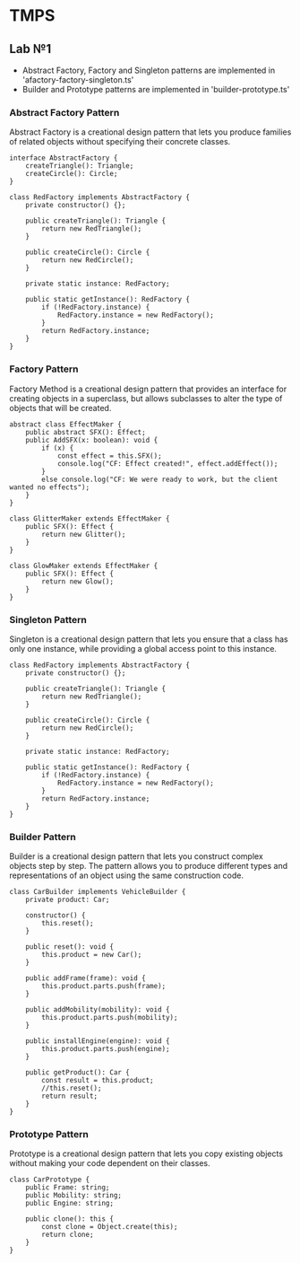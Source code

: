 # TMPS

## Lab №1
 - Abstract Factory, Factory and Singleton patterns are implemented in 'afactory-factory-singleton.ts'
 - Builder and Prototype patterns are implemented in 'builder-prototype.ts'

### **Abstract Factory Pattern**
Abstract Factory is a creational design pattern that lets you produce families of related objects without specifying their concrete classes.
        
```
interface AbstractFactory {
    createTriangle(): Triangle;
    createCircle(): Circle;
}

class RedFactory implements AbstractFactory {
    private constructor() {};

    public createTriangle(): Triangle {
        return new RedTriangle();
    }

    public createCircle(): Circle {
        return new RedCircle();
    }

    private static instance: RedFactory;

    public static getInstance(): RedFactory {
        if (!RedFactory.instance) {
            RedFactory.instance = new RedFactory();
        }
        return RedFactory.instance;
    }
}
```

### Factory Pattern
Factory Method is a creational design pattern that provides an interface for creating objects in a superclass, but allows subclasses to alter the type of objects that will be created.

```
abstract class EffectMaker {
    public abstract SFX(): Effect;
    public AddSFX(x: boolean): void {
        if (x) {
            const effect = this.SFX();
            console.log("CF: Effect created!", effect.addEffect());
        }
        else console.log("CF: We were ready to work, but the client wanted no effects");
    }
}

class GlitterMaker extends EffectMaker {
    public SFX(): Effect {
        return new Glitter();
    }
}

class GlowMaker extends EffectMaker {
    public SFX(): Effect {
        return new Glow();
    }
}
```

### Singleton Pattern
Singleton is a creational design pattern that lets you ensure that a class has only one instance, while providing a global access point to this instance.

```
class RedFactory implements AbstractFactory {
    private constructor() {};

    public createTriangle(): Triangle {
        return new RedTriangle();
    }

    public createCircle(): Circle {
        return new RedCircle();
    }

    private static instance: RedFactory;

    public static getInstance(): RedFactory {
        if (!RedFactory.instance) {
            RedFactory.instance = new RedFactory();
        }
        return RedFactory.instance;
    }
}
```

### Builder Pattern
Builder is a creational design pattern that lets you construct complex objects step by step. The pattern allows you to produce different types and representations of an object using the same construction code.

```
class CarBuilder implements VehicleBuilder {
    private product: Car;

    constructor() {
        this.reset();
    }

    public reset(): void {
        this.product = new Car();
    }

    public addFrame(frame): void {
        this.product.parts.push(frame);
    }

    public addMobility(mobility): void {
        this.product.parts.push(mobility);
    }

    public installEngine(engine): void {
        this.product.parts.push(engine);
    }

    public getProduct(): Car {
        const result = this.product;
        //this.reset();
        return result;
    }
}
```

### Prototype Pattern
Prototype is a creational design pattern that lets you copy existing objects without making your code dependent on their classes.

```
class CarPrototype {
    public Frame: string;
    public Mobility: string;
    public Engine: string;

    public clone(): this {
        const clone = Object.create(this);
        return clone;
    }
}
```
